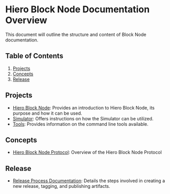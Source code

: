 # Hiero Block Node Documentation Overview

This document will outline the structure and content of Block Node documentation.

## Table of Contents

1. [Projects](#projects)
2. [Concepts](#concepts)
3. [Release](#release)

## Projects

- [Hiero Block Node](block-node/README.md): Provides an introduction to Hiero Block Node, its purpose and how it can be used.
- [Simulator](simulator/README.md): Offers instructions on how the Simulator can be utilized.
- [Tools](tools/README.md): Provides information on the command line tools available.

## Concepts

- [Hiero Block Node Protocol](design/communication-protocol/README.md): Overview of the Hiero Block Node Protocol

## Release

- [Release Process Documentation](release.md): Details the steps involved in creating a new release, tagging, and publishing artifacts.
